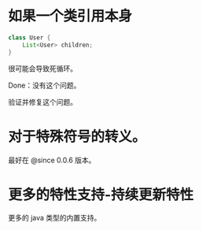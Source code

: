 # 如果一个类引用本身

```java
class User {
    List<User> children;
}
```

很可能会导致死循环。

Done：没有这个问题。

验证并修复这个问题。

# 对于特殊符号的转义。

最好在 @since 0.0.6 版本。

# 更多的特性支持-持续更新特性

更多的 java 类型的内置支持。